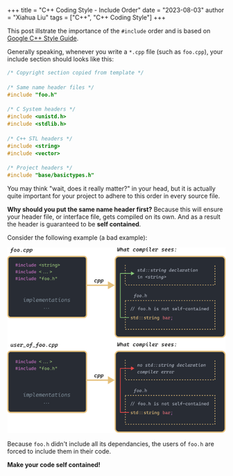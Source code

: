 +++
title = "C++ Coding Style - Include Order"
date = "2023-08-03"
author = "Xiahua Liu"
tags = ["C++", "C++ Coding Style"]
+++

This post illstrate the importance of the `#include` order and is based on [Google C++ Style Guide](https://google.github.io/styleguide/cppguide.html).

Generally speaking, whenever you write a `*.cpp` file (such as `foo.cpp`), your include section should looks like this:

```cpp
/* Copyright section copied from template */

/* Same name header files */
#include "foo.h"

/* C System headers */
#include <unistd.h>
#include <stdlib.h>

/* C++ STL headers */
#include <string>
#include <vector>

/* Project headers */
#include "base/basictypes.h"
```

You may think "wait, does it really matter?" in your head, but it is actually quite important for your project to adhere to this order in every source file.

**Why should you put the same name header first?** Because this will ensure your header file, or interface file, gets compiled on its own. And as a result the header is guaranteed to be **self contained**.

Consider the following example (a bad example):

![](images/cpp_include_order.png)

Because `foo.h` didn't include all its dependancies, the users of `foo.h` are forced to include them in their code.

**Make your code self contained!**